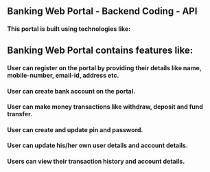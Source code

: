 ## Banking Web Portal - Backend Coding - API

#### This portal is built using technologies like:


## Banking Web Portal contains features like:

#### User can register on the portal by providing their details like name, mobile-number, email-id, address etc. 
#### User can create bank account on the portal.
#### User can make money transactions like withdraw, deposit and fund transfer.
#### User can create and update pin and password.
#### User can update his/her own user details and account details.
#### Users can view their transaction history and account details.

<!--
- Java Spring Boot Framework
- MySQL for data storage
- Maven for project management
- Postman for API testing
-->
